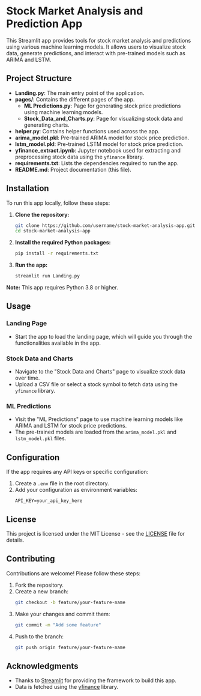 # Stock Market Analysis and Prediction App

This Streamlit app provides tools for stock market analysis and predictions using various machine learning models. It allows users to visualize stock data, generate predictions, and interact with pre-trained models such as ARIMA and LSTM.

## Project Structure

- **Landing.py**: The main entry point of the application.
- **pages/**: Contains the different pages of the app.
  - **ML Predictions.py**: Page for generating stock price predictions using machine learning models.
  - **Stock_Data_and_Charts.py**: Page for visualizing stock data and generating charts.
- **helper.py**: Contains helper functions used across the app.
- **arima_model.pkl**: Pre-trained ARIMA model for stock price prediction.
- **lstm_model.pkl**: Pre-trained LSTM model for stock price prediction.
- **yfinance_extract.ipynb**: Jupyter notebook used for extracting and preprocessing stock data using the `yfinance` library.
- **requirements.txt**: Lists the dependencies required to run the app.
- **README.md**: Project documentation (this file).

## Installation

To run this app locally, follow these steps:

1. **Clone the repository:**
    ```bash
    git clone https://github.com/username/stock-market-analysis-app.git
    cd stock-market-analysis-app
    ```

2. **Install the required Python packages:**
    ```bash
    pip install -r requirements.txt
    ```

3. **Run the app:**
    ```bash
    streamlit run Landing.py
    ```

**Note:** This app requires Python 3.8 or higher.

## Usage

### Landing Page
- Start the app to load the landing page, which will guide you through the functionalities available in the app.

### Stock Data and Charts
- Navigate to the "Stock Data and Charts" page to visualize stock data over time.
- Upload a CSV file or select a stock symbol to fetch data using the `yfinance` library.

### ML Predictions
- Visit the "ML Predictions" page to use machine learning models like ARIMA and LSTM for stock price predictions.
- The pre-trained models are loaded from the `arima_model.pkl` and `lstm_model.pkl` files.

## Configuration

If the app requires any API keys or specific configuration:

1. Create a `.env` file in the root directory.
2. Add your configuration as environment variables:
    ```env
    API_KEY=your_api_key_here
    ```

## License

This project is licensed under the MIT License - see the [LICENSE](LICENSE) file for details.

## Contributing

Contributions are welcome! Please follow these steps:

1. Fork the repository.
2. Create a new branch:
    ```bash
    git checkout -b feature/your-feature-name
    ```
3. Make your changes and commit them:
    ```bash
    git commit -m "Add some feature"
    ```
4. Push to the branch:
    ```bash
    git push origin feature/your-feature-name
    ```

## Acknowledgments

- Thanks to [Streamlit](https://streamlit.io) for providing the framework to build this app.
- Data is fetched using the [yfinance](https://github.com/ranaroussi/yfinance) library.
